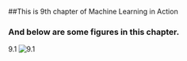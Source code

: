 ##This is 9th chapter of Machine Learning in Action

### And below are some figures in this chapter.

9.1
![9.1](9_1.png)
